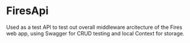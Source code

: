 # FiresApi

Used as a test API to test out overall middleware arcitecture of the Fires web app, using Swagger for CRUD testing and local Context for storage.
